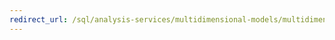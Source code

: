 ```yaml
--- 
redirect_url: /sql/analysis-services/multidimensional-models/multidimensional-models-ssas 
--- 
```

